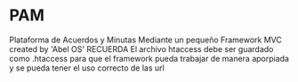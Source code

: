 # PAM
Plataforma de Acuerdos y Minutas
Mediante un pequeño Framework MVC created by 'Abel OS'
RECUERDA
El archivo htaccess debe ser guardado como .htaccess para que el framework pueda trabajar de manera aporpiada y se pueda tener el uso correcto de las url
